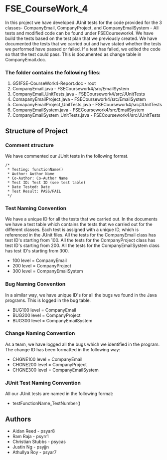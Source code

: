 # FSE_CourseWork_4

In this project we have developed JUnit tests for the code provided for the 3 classes- CompanyEmail, CompanyProject, and CompanyEmailSystem - All tests and modified code can be found under FSECoursework4. We have build the tests based on the test plan that we previously created. We have documented the tests that we carried out and have stated whether the tests we performed have passed or failed. If a test has failed, we edited the code so that the test could pass. This is documented as change table in CompanyEmail.doc. 

### The folder contains the following files:
1. G51FSE-CourseWork4-Report.doc - root
1. CompanyEmail.java -  FSECoursework4/src/EmailSystem
1. CompanyEmail_UnitTests.java - FSECoursework4/src/JUnitTests
1. ComapanyEmailProject.java - FSECoursework4/src/EmailSystem
1. ComapanyEmailProject_UnitTests.java - FSECoursework4/src/JUnitTests
1. CompanyEmailSystem.java - FSECoursework4/src/EmailSystem
1. CompanyEmailSystem_UnitTests.java - FSECoursework4/src/JUnitTests

Structure of Project
---------------------
### Comment structure
We have commented our JUnit tests in the following format.
    
	/* 
	 * Testing: functionName()
	 * Author: Author Name
	 * Co-Author: Co-Author Name
	 * Test ID: Test ID (see test table)
	 * Date Tested: Date
	 * Test Result: PASS/FAIL
	 */

### Test Naming Convention

We have a unique ID for all the tests that we carried out. In the documents we have a test table which contains the tests that we carried out for the different classes. Each test is assigned with a unique ID, which is referenced in the JUnit files. All the tests for the CompanyEmail class has test ID's starting from 100. All the tests for the CompanyProject class has test ID's starting from 200. All the tests for the CompanyEmailSystem class has test ID's starting from 300.

* 100 level = CompanyEmail
* 200 level = CompanyProject
* 300 level = CompanyEmailSystem

### Bug Naming Convention

In a similar way, we have unique ID's for all the bugs we found in the Java programs. This is logged in the bug table. 

* BUG100 level = CompanyEmail
* BUG200 level = CompanyProject
* BUG300 level = CompanyEmailSystem

### Change Naming Convention

As a team, we have logged all the bugs which we identified in the program. The change ID has been formatted in the following way:

* CHGNE100 level = CompanyEmail
* CHGNE200 level = CompanyProject
* CHGNE300 level = CompanyEmailSystem

### JUnit Test Naming Convention

All our JUnit tests are named in the following format:

* testFunctionName_TestNumber()

Authors
--------

* Aidan Reed - psyar8
* Ram Raja - psyrr1
* Christian Stubbs - psycas
* Justin Ng - psyjjn
* Athullya Roy - psyar7

